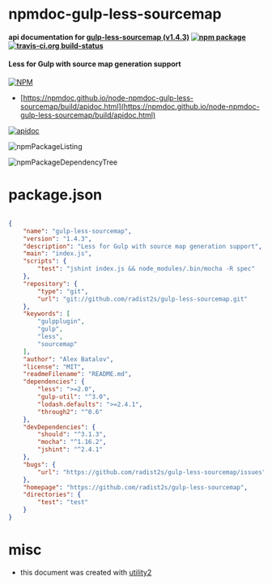 # npmdoc-gulp-less-sourcemap

#### api documentation for  [gulp-less-sourcemap (v1.4.3)](https://github.com/radist2s/gulp-less-sourcemap)  [![npm package](https://img.shields.io/npm/v/npmdoc-gulp-less-sourcemap.svg?style=flat-square)](https://www.npmjs.org/package/npmdoc-gulp-less-sourcemap) [![travis-ci.org build-status](https://api.travis-ci.org/npmdoc/node-npmdoc-gulp-less-sourcemap.svg)](https://travis-ci.org/npmdoc/node-npmdoc-gulp-less-sourcemap)

#### Less for Gulp with source map generation support

[![NPM](https://nodei.co/npm/gulp-less-sourcemap.png?downloads=true&downloadRank=true&stars=true)](https://www.npmjs.com/package/gulp-less-sourcemap)

- [https://npmdoc.github.io/node-npmdoc-gulp-less-sourcemap/build/apidoc.html](https://npmdoc.github.io/node-npmdoc-gulp-less-sourcemap/build/apidoc.html)

[![apidoc](https://npmdoc.github.io/node-npmdoc-gulp-less-sourcemap/build/screenCapture.buildCi.browser.%252Ftmp%252Fbuild%252Fapidoc.html.png)](https://npmdoc.github.io/node-npmdoc-gulp-less-sourcemap/build/apidoc.html)

![npmPackageListing](https://npmdoc.github.io/node-npmdoc-gulp-less-sourcemap/build/screenCapture.npmPackageListing.svg)

![npmPackageDependencyTree](https://npmdoc.github.io/node-npmdoc-gulp-less-sourcemap/build/screenCapture.npmPackageDependencyTree.svg)



# package.json

```json

{
    "name": "gulp-less-sourcemap",
    "version": "1.4.3",
    "description": "Less for Gulp with source map generation support",
    "main": "index.js",
    "scripts": {
        "test": "jshint index.js && node_modules/.bin/mocha -R spec"
    },
    "repository": {
        "type": "git",
        "url": "git://github.com/radist2s/gulp-less-sourcemap.git"
    },
    "keywords": [
        "gulpplugin",
        "gulp",
        "less",
        "sourcemap"
    ],
    "author": "Alex Batalov",
    "license": "MIT",
    "readmeFilename": "README.md",
    "dependencies": {
        "less": ">=2.0",
        "gulp-util": "^3.0",
        "lodash.defaults": ">=2.4.1",
        "through2": "^0.6"
    },
    "devDependencies": {
        "should": "^3.1.3",
        "mocha": "^1.16.2",
        "jshint": "^2.4.1"
    },
    "bugs": {
        "url": "https://github.com/radist2s/gulp-less-sourcemap/issues"
    },
    "homepage": "https://github.com/radist2s/gulp-less-sourcemap",
    "directories": {
        "test": "test"
    }
}
```



# misc
- this document was created with [utility2](https://github.com/kaizhu256/node-utility2)
